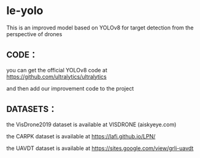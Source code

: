 # le-yolo
This is an improved model based on YOLOv8 for target detection from the perspective of drones

## CODE：
you can get the official  YOLOv8 code at https://github.com/ultralytics/ultralytics

and then add our improvement code to the project

## DATASETS：

the VisDrone2019 dataset is available at VISDRONE (aiskyeye.com)

the CARPK dataset is available at https://lafi.github.io/LPN/

the UAVDT dataset is available at https://sites.google.com/view/grli-uavdt
